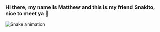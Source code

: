### Hi there, my name is Matthew and this is my friend Snakito, nice to meet ya 🐍

![Snake animation](https://github.com/honoredprince/honoredprince/blob/output/github-contribution-grid-snake.svg)

<!--
**HonoredPrince/honoredprince** is a ✨ _special_ ✨ repository because its `README.md` (this file) appears on your GitHub profile.

Here are some ideas to get you started:

- 🔭 I’m currently working on ...
- 🌱 I’m currently learning ...
- 👯 I’m looking to collaborate on ...
- 🤔 I’m looking for help with ...
- 💬 Ask me about ...
- 📫 How to reach me: ...
- 😄 Pronouns: ...
- ⚡ Fun fact: ...
-->

